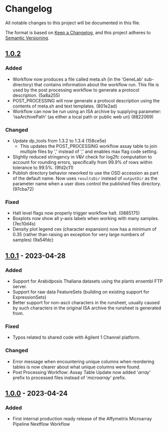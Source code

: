 # Changelog

All notable changes to this project will be documented in this file.

The format is based on [Keep a Changelog](https://keepachangelog.com/en/1.0.0/),
and this project adheres to [Semantic Versioning](https://semver.org/spec/v2.0.0.html).

## [1.0.2](https://github.com/asaravia-butler/GeneLab_Data_Processing/tree/NF_MAAffymetrix_1.0.2/Microarray/Affymetrix/Workflow_Documentation/NF_MAAffymetrix)

### Added

- Workflow now produces a file called meta.sh (in the 'GeneLab' sub-directory) that contains information about the workflow run. This file is used by the post processing workflow to generate a protocol description. (5a8a255)
- POST_PROCESSING will now generate a protocol description using the contents of meta.sh and text templates. (801e2ad)
- Workflow can now be run using an ISA archive by supplying parameter: 'isaArchivePath' (as either a local path or public web uri) (8822069)

### Changed

- Update dp_tools from 1.3.2 to 1.3.4 (158ce5e)
  - This updates the POST_PROCESSING workflow assay table to join multiple files by ',' instead of ',<SPACE>' and enables max flag code setting.
- Slightly reduced stringency in V&V check for log2fc computation to account for rounding errors, specifically from 99.9% of rows within tolerance to 99.5%. (9fd2c11)
- Publish directory behavior reworked to use the OSD accession as part of the default name. Now uses `resultsDir` instead of `outputDir` as the parameter name when a user does control the published files directory. (97cba72)

### Fixed

- Halt level flags now properly trigger workflow halt. (0885175)
- Boxplots now show all y-axis labels when working with many samples. (7ec10d4s)
- Density plot legend cex (character expansion) now has a minimum of 0.35 (rather than raising an exception for very large numbers of samples) (9a54fdc)

## [1.0.1](https://github.com/asaravia-butler/GeneLab_Data_Processing/tree/NF_MAAffymetrix_1.0.1/Microarray/Affymetrix/Workflow_Documentation/NF_MAAffymetrix) - 2023-04-28

### Added

- Support for Arabidposis Thaliana datasets using the plants ensembl FTP server.
- Support for raw data FeatureSets (building on existing support for ExpressionSets)
- Better support for non-ascii characters in the runsheet, usually caused by such characters in the original ISA archive the runsheet is generated from.

### Fixed

- Typos related to shared code with Agilent 1 Channel platform.

### Changed

- Error message when encountering unique columns when reordering tables is now clearer about what unique columns were found.
- Post Processing Workflow: Assay Table Update now added '_array_' prefix to processed files instead of '_microarray_' prefix.

## [1.0.0](https://github.com/asaravia-butler/GeneLab_Data_Processing/tree/NF_MAAffymetrix_1.0.0/Microarray/Affymetrix/Workflow_Documentation/NF_MAAffymetrix) - 2023-04-24

### Added

- First internal production ready release of the Affymetrix Microarray Pipeline Nextflow Workflow